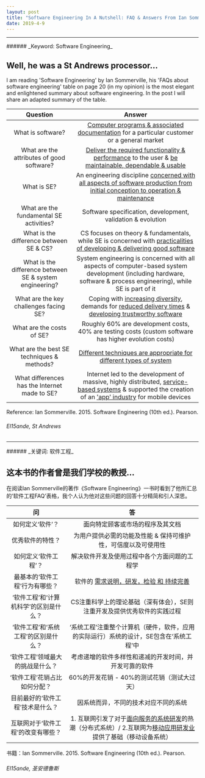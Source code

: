 ```yaml
---
layout: post
title: "Software Engineering In A Nutshell: FAQ & Answers From Ian Sommerville"
date: 2019-4-9
---
```

<hr>
###### _Keyword: Software Engineering_

## Well, he was a St Andrews processor...

I am reading 'Software Engineering' by Ian Sommerville, his 'FAQs about software engineering' table on page 20 (in my opinion) is the most elegant and enlightened summary about software engineering. In the post I will share an adapted summary of the table.

Question | Answer
| :---: | :---: |
What is software? | <u>Computer programs & associated documentation</u> for a particular customer or a general market
What are the attributes of good software? | <u>Deliver the required functionality & performance</u> to the user & <u>be maintainable, dependable & usable</u>
What is SE? | An engineering discipline <u>concerned with all aspects of software production<u> from initial conception to operation & maintenance
What are the fundamental SE activities? | Software specification, development, validation & evolution
What is the difference between SE & CS? | CS focuses on theory & fundamentals, while SE is concerned with <u>practicalities of developing & delivering good software</u>
What is the difference between SE & system engineering? | System engineering is concerned with all aspects of computer-based system development (including hardware, software & process engineering), while SE is part of it
What are the key challenges facing SE? | Coping with <u>increasing diversity</u>, demands for <u>reduced delivery times</u> & <u>developing trustworthy software</u>
What are the costs of SE? | Roughly 60% are development costs, 40% are testing costs (custom software has higher evolution costs)
What are the best SE techniques & methods? | <u>Different techniques are appropriate for different types of system</u>
What differences has the Internet made to SE? | Internet led to the development of massive, highly distributed, <u>service-based systems</u> & supported the creation of an <u>'app' industry</u> for mobile devices

Reference: Ian Sommerville. 2015. Software Engineering (10th ed.). Pearson.

###### _El15ande, St Andrews_
<hr>
###### _关键词: 软件工程_

## 这本书的作者曾是我们学校的教授...

在阅读Ian Sommerville的著作《Software Engineering》一书时看到了他所汇总的‘软件工程FAQ’表格，我个人认为他对这些问题的回答十分精简和引人深思。

问 | 答
| :---: | :---: |
如何定义‘软件’？ | 面向特定顾客或市场的程序及其文档
优秀软件的特性？ | 为用户提供必需的功能及性能 & 保持可维护性，可信度以及可使用性
如何定义‘软件工程’？ | 解决软件开发及使用过程中各个方面问题的工程学
最基本的‘软件工程’行为有哪些？ | 软件的 <u>需求说明，研发，检验 和 持续完善</u>
‘软件工程’和‘计算机科学’的区别是什么？ | CS注重科学上的理论基础（深有体会），SE则注重开发及提供优秀软件的实践过程
‘软件工程’和‘系统工程’的区别是什么？ | ‘系统工程’注重整个计算机（硬件，软件，应用的实际运行）系统的设计，SE包含在‘系统工程’中
‘软件工程’领域最大的挑战是什么？ | 考虑递增的软件多样性和递减的开发时间，并开发可靠的软件
‘软件工程’花销占比如何分配？ | 60%的开发花销 - 40%的测试花销（测试大过天）
目前最好的‘软件工程’技术是什么？ | 因系统而异，不同的技术对应不同的系统
互联网对于‘软件工程’的改变有哪些？ | 1. 互联网引发了对于<u>面向服务的系统研发</u>的热潮（分布式系统）/ 2.互联网为<u>移动应用研发业</u>提供了基础（移动设备系统）

书籍：Ian Sommerville. 2015. Software Engineering (10th ed.). Pearson.

###### _El15ande, 圣安德鲁斯_
